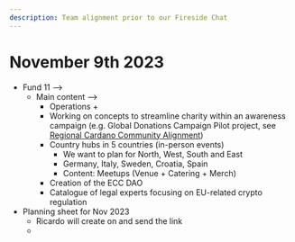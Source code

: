 ```yaml
---
description: Team alignment prior to our Fireside Chat
---
```


# November 9th 2023

* Fund 11 -->&#x20;
  * Main content -->&#x20;
    * Operations +
    * Working on concepts to streamline charity within an awareness campaign (e.g. Global Donations Campaign Pilot project, see [Regional Cardano Community Alignment](https://app.gitbook.com/o/T9IQKv50mN5iSyKhTqdK/s/TL4Ny73vqOhTNChAl7m0/ "mention"))
    * Country hubs in 5 countries (in-person events)
      * We want to plan for North, West, South and East
      * Germany, Italy, Sweden, Croatia, Spain
      * Content: Meetups (Venue + Catering + Merch)
    * Creation of the ECC DAO
    * Catalogue of legal experts focusing on EU-related crypto regulation&#x20;
* Planning sheet for Nov 2023
  * Ricardo will create on and send the link
  *

